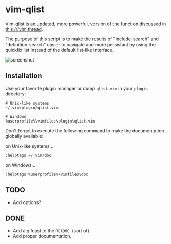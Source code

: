 # vim-qlist

Vim-qlist is an updated, more powerful, version of the function discussed in [this /r/vim thread](http://www.reddit.com/r/vim/comments/1rzvsm/do_any_of_you_redirect_results_of_i_to_the/).

The purpose of this script is to make the results of "include-search" and "definition-search" easier to navigate and more persistant by using the quickfix list instead of the default list-like interface.

![screenshot](http://romainl.github.io/vim-qlist/images/qlist.png)

## Installation

Use your favorite plugin manager or dump `qlist.vim` in your `plugin` directory:

    # Unix-like systems
    ~/.vim/plugin/qlist.vim

    # Windows
    %userprofile%\vimfiles\plugin\qlist.vim

Don't forget to execute the following command to make the documentation
globally available:

on Unix-like systems...

    :helptags ~/.vim/doc

on Windows...

    :helptags %userprofile%\vimfiles\doc

## TODO

* Add options?

## DONE

* Add a gifcast to the `README`. (sort of)
* Add proper documentation.
